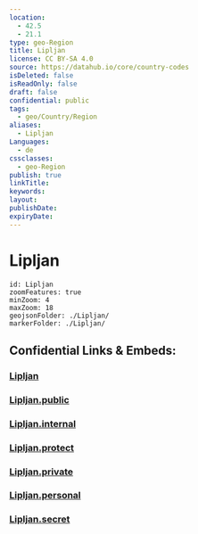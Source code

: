 ```yaml
---
location:
  - 42.5
  - 21.1
type: geo-Region
title: Lipljan
license: CC BY-SA 4.0
source: https://datahub.io/core/country-codes
isDeleted: false
isReadOnly: false
draft: false
confidential: public
tags:
  - geo/Country/Region
aliases:
  - Lipljan
Languages:
  - de
cssclasses:
  - geo-Region
publish: true
linkTitle:
keywords:
layout:
publishDate:
expiryDate:
---
```


# Lipljan

```leaflet
id: Lipljan
zoomFeatures: true 
minZoom: 4 
maxZoom: 18
geojsonFolder: ./Lipljan/
markerFolder: ./Lipljan/
```


## Confidential Links & Embeds: 

### [Lipljan](/_Standards/Earth/Continent/Europe/Europe~South/Kosovo/districts~Kosovo/Pristina/counties~Pristina/Lipljan.md) 

### [Lipljan.public](/_public/Earth/Continent/Europe/Europe~South/Kosovo/districts~Kosovo/Pristina/counties~Pristina/Lipljan.public.md) 

### [Lipljan.internal](/_internal/Earth/Continent/Europe/Europe~South/Kosovo/districts~Kosovo/Pristina/counties~Pristina/Lipljan.internal.md) 

### [Lipljan.protect](/_protect/Earth/Continent/Europe/Europe~South/Kosovo/districts~Kosovo/Pristina/counties~Pristina/Lipljan.protect.md) 

### [Lipljan.private](/_private/Earth/Continent/Europe/Europe~South/Kosovo/districts~Kosovo/Pristina/counties~Pristina/Lipljan.private.md) 

### [Lipljan.personal](/_personal/Earth/Continent/Europe/Europe~South/Kosovo/districts~Kosovo/Pristina/counties~Pristina/Lipljan.personal.md) 

### [Lipljan.secret](/_secret/Earth/Continent/Europe/Europe~South/Kosovo/districts~Kosovo/Pristina/counties~Pristina/Lipljan.secret.md)


